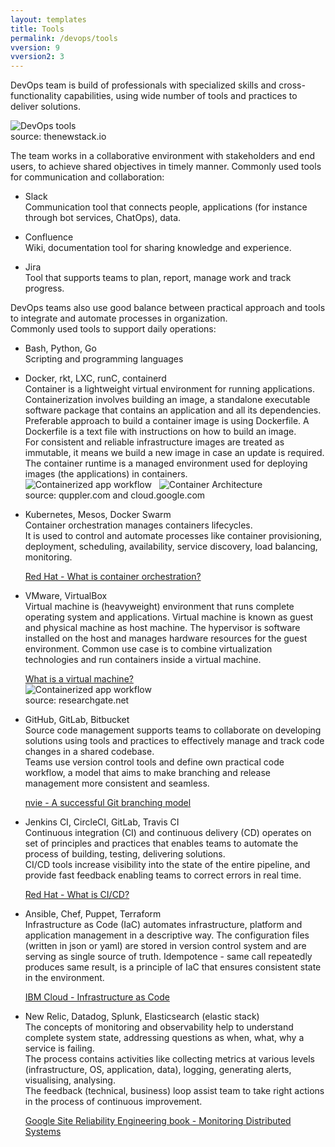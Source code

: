 ```yaml
---
layout: templates
title: Tools
permalink: /devops/tools
vversion: 9
vversion2: 3
---
```

  
  
DevOps team is build of professionals with specialized skills and cross-functionality capabilities, using wide number of tools and practices to deliver solutions. 

![DevOps tools](https://cdn.thenewstack.io/media/2018/11/8bebeea6-cicd-tooling-orchestration-1024x608.png)  
source: thenewstack.io
  
  
The team works in a collaborative environment with stakeholders and end users, to achieve shared objectives in timely manner.  Commonly used tools for communication and collaboration:

* Slack  
Communication tool that connects people, applications (for instance through bot services, ChatOps), data. 


* Confluence  
Wiki, documentation tool for sharing knowledge and experience. 

* Jira  
Tool that supports teams to plan, report, manage work and track progress.


DevOps teams also use good balance between practical approach and tools to integrate and automate processes in organization.  
Commonly used tools to support daily operations:

* Bash, Python, Go  
Scripting and programming languages

* Docker, rkt, LXC, runC, containerd  
Container is a lightweight virtual environment for running applications.  
Containerization involves building an image, a standalone executable software package that contains an application and all its dependencies.
Preferable approach to build a container image is using Dockerfile. A Dockerfile is a text file with instructions on how to build an image.  
For consistent and reliable infrastructure images are treated as immutable, it means we build a new image in case an update is required.
The container runtime is a managed environment used for deploying images (the applications) in containers.  
![Containerized app workflow](https://quppler.com/wp-content/uploads/2019/03/DockerComponents-300x242.png) &nbsp; 
![Container Architecture](https://miro.medium.com/max/350/1*IGYaJSfDLzXjE-aJcTai4Q.png)  
source: quppler.com and cloud.google.com

* Kubernetes, Mesos, Docker Swarm  
Container orchestration manages containers lifecycles.  
It is used to control and automate processes like container provisioning, deployment, scheduling, availability, service discovery, load balancing, monitoring.    
  
  [Red Hat - What is container orchestration?](https://www.redhat.com/en/topics/containers/what-is-container-orchestration "Red Hat")

* VMware, VirtualBox  
Virtual machine is (heavyweight) environment that runs complete operating system and applications.
Virtual machine is known as guest and physical machine as host machine.
The hypervisor is software installed on the host and manages hardware resources for the guest environment. Common use case is to combine virtualization technologies and run containers inside a virtual machine.  
  
  [What is a virtual machine?](https://www.redhat.com/en/topics/virtualization/what-is-a-virtual-machine "Red Hat")  
  ![Containerized app workflow](https://www.ktexperts.com/wp-content/uploads/2020/01/Hosted-Virtual-Machine-Architecture.png)  
  source: researchgate.net

* GitHub, GitLab, Bitbucket  
Source code management supports teams to collaborate on developing solutions using tools and practices to effectively manage and track code changes in a shared codebase.  
Teams use version control tools and define own practical code workflow, a model that aims to make branching and release management more consistent and seamless.  

  [nvie - A successful Git branching model](https://nvie.com/posts/a-successful-git-branching-model "nvie")

* Jenkins CI, CircleCI, GitLab, Travis CI  
Continuous integration (CI) and continuous delivery (CD) operates on set of principles and practices that enables teams to automate the process of building, testing, delivering solutions.  
CI/CD tools increase visibility into the state of the entire pipeline, and provide fast feedback enabling teams to correct errors in real time.  

  [Red Hat - What is CI/CD?](https://www.redhat.com/en/topics/devops/what-is-ci-cd "Red Hat")

* Ansible, Chef, Puppet, Terraform  
Infrastructure as Code (IaC) automates infrastructure, platform and application management in a descriptive way.
The configuration files (written in json or yaml) are stored in version control system and are serving as single source of truth.
Idempotence - same call repeatedly produces same result, is a principle of IaC that ensures consistent state in the environment.   

  [IBM Cloud - Infrastructure as Code](https://www.ibm.com/cloud/learn/infrastructure-as-code "IBM Cloud")

<!---
* Kubernetes package manager  
Helm 
--->

* New Relic, Datadog, Splunk, Elasticsearch (elastic stack)  
The concepts of monitoring and observability help to understand complete system state, addressing questions as when, what, why a service is failing.  
The process contains activities like collecting metrics at various levels (infrastructure, OS, application, data), logging, generating alerts, visualising, analysing.  
The feedback (technical, business) loop assist team to take right actions in the process of continuous improvement.  

  [Google Site Reliability Engineering book - Monitoring Distributed Systems](https://landing.google.com/sre/sre-book/chapters/monitoring-distributed-systems "Google SRE book")
  
